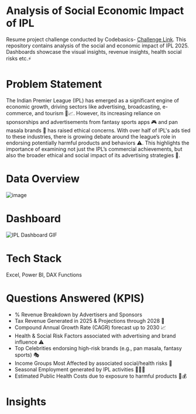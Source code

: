 # Analysis of Social Economic Impact of IPL
Resume project challenge conducted by Codebasics- [Challenge Link](https://codebasics.io/challenge/codebasics-resume-project-challenge). This repository contains analysis of the social and economic impact of IPL 2025. Dashboards showcase the visual insights, revenue insights, health social risks etc.⚡ 

# Problem Statement
The Indian Premier League (IPL) has emerged as a significant engine of economic growth, driving sectors like advertising, broadcasting, e-commerce, and tourism 💼📈. However, its increasing reliance on sponsorships and advertisements from fantasy sports apps 🎮 and pan masala brands 🚬 has raised ethical concerns.
With over half of IPL's ads tied to these industries, there is growing debate around the league’s role in endorsing potentially harmful products and behaviors ⚠️. This highlights the importance of examining not just the IPL’s commercial achievements, but also the broader ethical and social impact of its advertising strategies 🧠.

# Data Overview
![image](https://github.com/user-attachments/assets/ff67d0a9-2278-48cf-aff0-76f71854f672)

# Dashboard
![IPL Dashboard GIF](https://github.com/user-attachments/assets/4267521a-b25d-48d2-a260-c4f01ff0149b)

# Tech Stack
Excel, Power BI, DAX Functions

# Questions Answered (KPIS)
* % Revenue Breakdown by Advertisers and Sponsors
* Tax Revenue Generated in 2025 & Projections through 2028 📅
* Compound Annual Growth Rate (CAGR) forecast up to 2030 📈
* Health & Social Risk Factors associated with advertising and brand influence ⚠️
* Top Celebrities endorsing high-risk brands (e.g., pan masala, fantasy sports) 🎭
* Income Groups Most Affected by associated social/health risks 💸
* Seasonal Employment generated by IPL activities 🧑‍💼🌐
* Estimated Public Health Costs due to exposure to harmful products 🏥💰

# Insights
